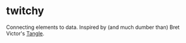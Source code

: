 twitchy
=======

Connecting elements to data. Inspired by (and much dumber than) Bret Victor's [Tangle](http://worrydream.com/Tangle/).
